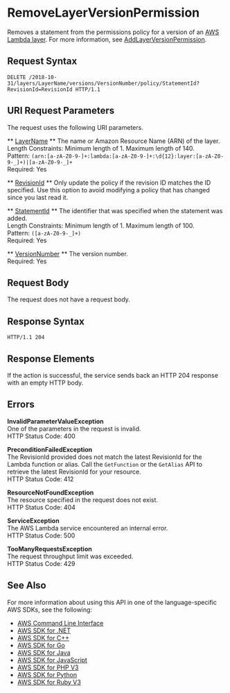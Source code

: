 # RemoveLayerVersionPermission<a name="API_RemoveLayerVersionPermission"></a>

Removes a statement from the permissions policy for a version of an [AWS Lambda layer](https://docs.aws.amazon.com/lambda/latest/dg/configuration-layers.html)\. For more information, see [AddLayerVersionPermission](API_AddLayerVersionPermission.md)\.

## Request Syntax<a name="API_RemoveLayerVersionPermission_RequestSyntax"></a>

```
DELETE /2018-10-31/layers/LayerName/versions/VersionNumber/policy/StatementId?RevisionId=RevisionId HTTP/1.1
```

## URI Request Parameters<a name="API_RemoveLayerVersionPermission_RequestParameters"></a>

The request uses the following URI parameters\.

 ** [LayerName](#API_RemoveLayerVersionPermission_RequestSyntax) **   <a name="SSS-RemoveLayerVersionPermission-request-LayerName"></a>
The name or Amazon Resource Name \(ARN\) of the layer\.  
Length Constraints: Minimum length of 1\. Maximum length of 140\.  
Pattern: `(arn:[a-zA-Z0-9-]+:lambda:[a-zA-Z0-9-]+:\d{12}:layer:[a-zA-Z0-9-_]+)|[a-zA-Z0-9-_]+`   
Required: Yes

 ** [RevisionId](#API_RemoveLayerVersionPermission_RequestSyntax) **   <a name="SSS-RemoveLayerVersionPermission-request-RevisionId"></a>
Only update the policy if the revision ID matches the ID specified\. Use this option to avoid modifying a policy that has changed since you last read it\.

 ** [StatementId](#API_RemoveLayerVersionPermission_RequestSyntax) **   <a name="SSS-RemoveLayerVersionPermission-request-StatementId"></a>
The identifier that was specified when the statement was added\.  
Length Constraints: Minimum length of 1\. Maximum length of 100\.  
Pattern: `([a-zA-Z0-9-_]+)`   
Required: Yes

 ** [VersionNumber](#API_RemoveLayerVersionPermission_RequestSyntax) **   <a name="SSS-RemoveLayerVersionPermission-request-VersionNumber"></a>
The version number\.  
Required: Yes

## Request Body<a name="API_RemoveLayerVersionPermission_RequestBody"></a>

The request does not have a request body\.

## Response Syntax<a name="API_RemoveLayerVersionPermission_ResponseSyntax"></a>

```
HTTP/1.1 204
```

## Response Elements<a name="API_RemoveLayerVersionPermission_ResponseElements"></a>

If the action is successful, the service sends back an HTTP 204 response with an empty HTTP body\.

## Errors<a name="API_RemoveLayerVersionPermission_Errors"></a>

 **InvalidParameterValueException**   
One of the parameters in the request is invalid\.  
HTTP Status Code: 400

 **PreconditionFailedException**   
The RevisionId provided does not match the latest RevisionId for the Lambda function or alias\. Call the `GetFunction` or the `GetAlias` API to retrieve the latest RevisionId for your resource\.  
HTTP Status Code: 412

 **ResourceNotFoundException**   
The resource specified in the request does not exist\.  
HTTP Status Code: 404

 **ServiceException**   
The AWS Lambda service encountered an internal error\.  
HTTP Status Code: 500

 **TooManyRequestsException**   
The request throughput limit was exceeded\.  
HTTP Status Code: 429

## See Also<a name="API_RemoveLayerVersionPermission_SeeAlso"></a>

For more information about using this API in one of the language\-specific AWS SDKs, see the following:
+  [AWS Command Line Interface](https://docs.aws.amazon.com/goto/aws-cli/lambda-2015-03-31/RemoveLayerVersionPermission) 
+  [AWS SDK for \.NET](https://docs.aws.amazon.com/goto/DotNetSDKV3/lambda-2015-03-31/RemoveLayerVersionPermission) 
+  [AWS SDK for C\+\+](https://docs.aws.amazon.com/goto/SdkForCpp/lambda-2015-03-31/RemoveLayerVersionPermission) 
+  [AWS SDK for Go](https://docs.aws.amazon.com/goto/SdkForGoV1/lambda-2015-03-31/RemoveLayerVersionPermission) 
+  [AWS SDK for Java](https://docs.aws.amazon.com/goto/SdkForJava/lambda-2015-03-31/RemoveLayerVersionPermission) 
+  [AWS SDK for JavaScript](https://docs.aws.amazon.com/goto/AWSJavaScriptSDK/lambda-2015-03-31/RemoveLayerVersionPermission) 
+  [AWS SDK for PHP V3](https://docs.aws.amazon.com/goto/SdkForPHPV3/lambda-2015-03-31/RemoveLayerVersionPermission) 
+  [AWS SDK for Python](https://docs.aws.amazon.com/goto/boto3/lambda-2015-03-31/RemoveLayerVersionPermission) 
+  [AWS SDK for Ruby V3](https://docs.aws.amazon.com/goto/SdkForRubyV3/lambda-2015-03-31/RemoveLayerVersionPermission) 